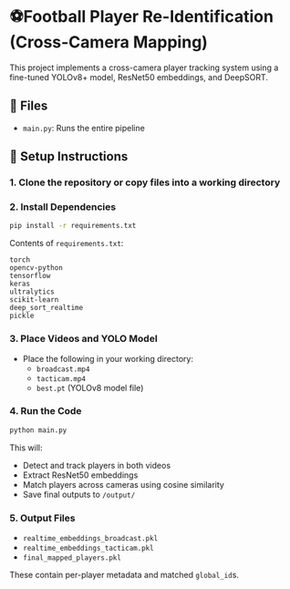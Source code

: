# ⚽Football Player Re-Identification (Cross-Camera Mapping)

This project implements a cross-camera player tracking system using a fine-tuned YOLOv8+ model, ResNet50 embeddings, and DeepSORT.

## 📁 Files
- `main.py`: Runs the entire pipeline

## 🔧 Setup Instructions

### 1. Clone the repository or copy files into a working directory

### 2. Install Dependencies
```bash
pip install -r requirements.txt
```

Contents of `requirements.txt`:
```
torch
opencv-python
tensorflow
keras
ultralytics
scikit-learn
deep_sort_realtime
pickle
```

### 3. Place Videos and YOLO Model
- Place the following in your working directory:
  - `broadcast.mp4`
  - `tacticam.mp4`
  - `best.pt` (YOLOv8 model file)

### 4. Run the Code
```bash
python main.py
```

This will:
- Detect and track players in both videos
- Extract ResNet50 embeddings
- Match players across cameras using cosine similarity
- Save final outputs to `/output/`

### 5. Output Files
- `realtime_embeddings_broadcast.pkl`
- `realtime_embeddings_tacticam.pkl`
- `final_mapped_players.pkl`

These contain per-player metadata and matched `global_id`s.
